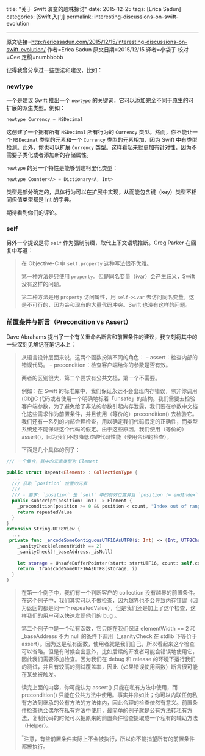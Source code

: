 title: "关于 Swift 演变的趣味探讨"
date: 2015-12-25
tags: [Erica Sadun]
categories: [Swift 入门]
permalink: interesting-discussions-on-swift-evolution

---
原文链接=http://ericasadun.com/2015/12/15/interesting-discussions-on-swift-evolution/
作者=Erica Sadun
原文日期=2015/12/15
译者=小袋子
校对=Cee
定稿=numbbbbb

<!--此处开始正文-->

记得我曾分享过一些想法和建议，比如：

### newtype

一个是建议 Swift 推出一个 `newtype` 的关键词，它可以添加完全不同于原生的可扩展的派生类型。例如：

```swift
newtype Currency = NSDecimal
```

这创建了一个拥有所有 `NSDecimal` 所有行为的 `Currency` 类型。然而，你不能让一个 `NSDecimal` 类型的元素和一个 `Currency` 类型的元素相加，因为 Swift 中有类型检测。此外，你也可以扩展 `Currency` 类型。这样看起来就更加有针对性，因为不需要子类化或者添加新的存储属性。

<!--more-->

`newtype` 的另一个特性是能够创建柯里化类型：

```swift
newtype Counter<A> = Dictionary<A, Int>
```

类型是部分确定的，具体行为可以在扩展中实现，从而能包含键（key）类型不相同但值类型都是 Int 的字典。

期待看到你们的评论。

### self

另外一个提议是将 `self` 作为强制前缀，取代上下文语境推断。Greg Parker 在回复中写道：

> 在 Objective-C 中 `self.property` 这种写法很不优雅。
>
> 第一种方法是只使用 `property`。但是同名变量（ivar）会产生歧义，Swift 没有这样的问题。
>
> 第二种方法是用 `property` 访问属性，用 `self->ivar` 去访问同名变量。这是不可行的，因为会和现有的大量代码冲突。Swift 也没有这样的问题。


### 前置条件与断言（Precondition vs Assert）

Dave Abrahams 提出了一个有关重命名断言和前置条件的建议，我立刻将其中的一些深刻见解记在笔记本上：

> 从语言设计层面来说，这两个函数扮演不同的角色：
> – assert：检查内部的错误代码。
> – precondition：检查客户端给你的参数是否有效。
>
> 两者的区别很大，第二个要求有公共文档，第一个不需要。
>
> 例如：在 Swift 的标准库中，我们保证永远不会出现内存错误，除非你调用 (Obj)C 代码或者使用一个明确地标着「unsafe」的结构。我们需要去检验客户端参数，为了避免给了非法的参数引起内存泄露，我们要在参数中文档化这些需求作为前置条件，并且使用（等价的）precondition() 去检验它。我们还有一系列的内部合理检查，用以确定我们代码假定的正确性，而类型系统还不能保证这个代码的假定。由于这些原因，我们使用（等价的）assert()，因为我们不想降低*你的*代码性能（使用合理的检查）。
>
> 下面是几个具体的例子：

  ```swift
  /// 一个集合，其中的元素类型为 Element

  public struct Repeat<Element> : CollectionType {
    ...
    /// 获取 `position` 位置的元素
    ///
    /// - 要求: `position` 是 `self` 中的有效位置并且 `position != endIndex`.
    public subscript(position: Int) -> Element {
      _precondition(position >= 0 && position < count, "Index out of range")
      return repeatedValue
    }
  }
  extension String.UTF8View {
    ...
   private func _encodeSomeContiguousUTF16AsUTF8(i: Int) -> (Int, UTF8Chunk) {
      _sanityCheck(elementWidth == 2)
      _sanityCheck(!_baseAddress._isNull)
   
      let storage = UnsafeBufferPointer(start: startUTF16, count: self.count)
      return _transcodeSomeUTF16AsUTF8(storage, i)
    }
  }
  ```

> 在第一个例子中，我们有一个判断客户的 collection 没有越界的前置条件。在这个例子中，我们其实可以不做检查，因为越界也不会导致内存错误（因为返回的都是同一个 repeatedValue），但是我们还是加上了这个检查，这样我们的用户可以快速发现他们的 bug 。
>
> 第二个例子中是一个私有函数，它只能在我们保证 elementWidth == 2 和 _baseAddress 不为 null 的条件下调用（_sanityCheck 在 stdlib 下等价于 assert）。因为这是私有函数，使用者就是我们自己，所以看起来这个检查可以省略。但是有时候会出意外，比如后续的开发者可能会错误地使用它，因此我们需要添加检查。因为我们在 debug 和 release 的环境下运行我们的测试，并且有较高的测试覆盖率，因此（如果错误使用函数）断言很可能在某处被触发。
>
> 读完上面的内容，你可能认为 assert() 只能在私有方法中使用，而 precondition() 只能在公共方法中使用。事实并非如此；你可以内联任何私有方法到继承的公有方法的方法体内，因此合理的检查依然有意义。前置条件检查也会偶尔在私有方法中使用，最简单的例子就是公有方法转私有方法，复制代码的时候可以把原来的前置条件检查提取成一个私有的辅助方法（Helper）。
>
> <sup>*</sup>注意，有些前置条件实际上不会被执行，所以你不能指望所有的前置条件都被执行。

